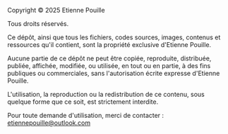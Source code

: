 Copyright © 2025 Etienne Pouille

Tous droits réservés.

Ce dépôt, ainsi que tous les fichiers, codes sources, images, contenus et ressources qu'il contient, sont la propriété exclusive d'Etienne Pouille.

Aucune partie de ce dépôt ne peut être copiée, reproduite, distribuée, publiée, affichée, modifiée, ou utilisée, en tout ou en partie, à des fins publiques ou commerciales, sans l'autorisation écrite expresse d'Etienne Pouille.

L'utilisation, la reproduction ou la redistribution de ce contenu, sous quelque forme que ce soit, est strictement interdite.

Pour toute demande d'utilisation, merci de contacter : etiennepouille@outlook.com
